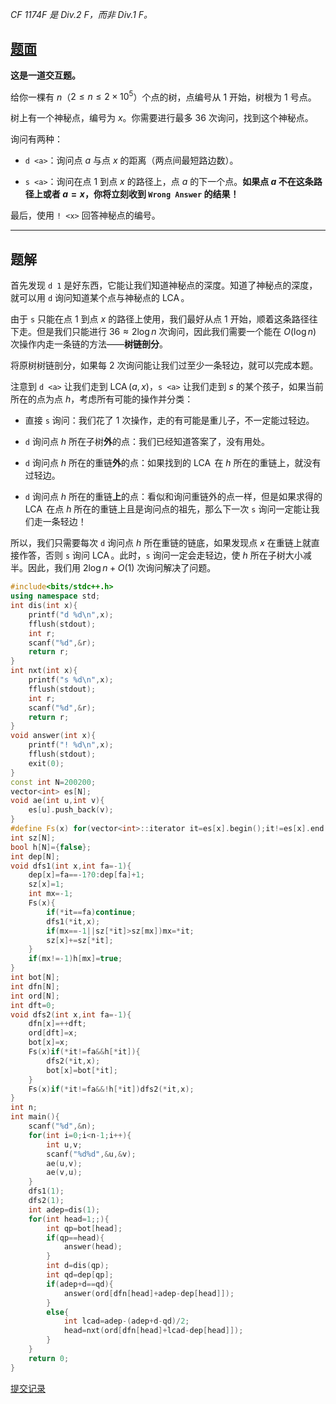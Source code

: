 _CF 1174F 是 Div.2 F，而非 Div.1 F。_

## [题面](https://codeforces.com/problemset/problem/1174/F)

**这是一道交互题。**

给你一棵有 $n$（$2 \le n \le {2 \times 10^5}$）个点的树，点编号从 $1$ 开始，树根为 $1$ 号点。

树上有一个神秘点，编号为 $x$。你需要进行最多 $36$ 次询问，找到这个神秘点。

询问有两种：

- `d <a>`：询问点 $a$ 与点 $x$ 的距离（两点间最短路边数）。

- `s <a>`：询问在点 $1$ 到点 $x$ 的路径上，点 $a$ 的下一个点。**如果点 $a$ 不在这条路径上或者 $a=x$，你将立刻收到 `Wrong Answer` 的结果！**

最后，使用 `! <x>` 回答神秘点的编号。

----

## 题解

<fold-block>

首先发现 `d 1` 是好东西，它能让我们知道神秘点的深度。知道了神秘点的深度，就可以用 `d` 询问知道某个点与神秘点的 $\operatorname{LCA}$。

由于 `s` 只能在点 $1$ 到点 $x$ 的路径上使用，我们最好从点 $1$ 开始，顺着这条路径往下走。但是我们只能进行 $36 ≈ 2\log n$ 次询问，因此我们需要一个能在 $O(\log n)$ 次操作内走一条链的方法——**树链剖分**。

将原树树链剖分，如果每 $2$ 次询问能让我们过至少一条轻边，就可以完成本题。

注意到 `d <a>` 让我们走到 $\operatorname{LCA}(a,x)$，`s <a>` 让我们走到 $s$ 的某个孩子，如果当前所在的点为点 $h$，考虑所有可能的操作并分类：

- 直接 `s` 询问：我们花了 $1$ 次操作，走的有可能是重儿子，不一定能过轻边。

- `d` 询问点 $h$ 所在子树**外**的点：我们已经知道答案了，没有用处。

- `d` 询问点 $h$ 所在的重链**外**的点：如果找到的 $\operatorname{LCA}$ 在 $h$ 所在的重链上，就没有过轻边。

- `d` 询问点 $h$ 所在的重链**上**的点：看似和询问重链外的点一样，但是如果求得的 $\operatorname{LCA}$  在点 $h$ 所在的重链上且是询问点的祖先，那么下一次 `s` 询问一定能让我们走一条轻边！

所以，我们只需要每次 `d` 询问点 $h$ 所在重链的链底，如果发现点 $x$ 在重链上就直接作答，否则 `s` 询问 $\operatorname{LCA}$。此时，`s` 询问一定会走轻边，使 $h$ 所在子树大小减半。因此，我们用 $2 \log n+O(1)$ 次询问解决了问题。

```cpp
#include<bits/stdc++.h>
using namespace std;
int dis(int x){
	printf("d %d\n",x);
	fflush(stdout);
	int r;
	scanf("%d",&r);
	return r;
}
int nxt(int x){
	printf("s %d\n",x);
	fflush(stdout);
	int r;
	scanf("%d",&r);
	return r;
}
void answer(int x){
	printf("! %d\n",x);
	fflush(stdout);
	exit(0);
}
const int N=200200;
vector<int> es[N];
void ae(int u,int v){
	es[u].push_back(v);
}
#define Fs(x) for(vector<int>::iterator it=es[x].begin();it!=es[x].end();++it)
int sz[N];
bool h[N]={false};
int dep[N];
void dfs1(int x,int fa=-1){
	dep[x]=fa==-1?0:dep[fa]+1;
	sz[x]=1;
	int mx=-1;
	Fs(x){
		if(*it==fa)continue;
		dfs1(*it,x);
		if(mx==-1||sz[*it]>sz[mx])mx=*it;
		sz[x]+=sz[*it];
	}
	if(mx!=-1)h[mx]=true;
}
int bot[N];
int dfn[N];
int ord[N];
int dft=0;
void dfs2(int x,int fa=-1){
	dfn[x]=++dft;
	ord[dft]=x;
	bot[x]=x;
	Fs(x)if(*it!=fa&&h[*it]){
		dfs2(*it,x);
		bot[x]=bot[*it];
	}
	Fs(x)if(*it!=fa&&!h[*it])dfs2(*it,x);
}
int n;
int main(){
	scanf("%d",&n);
	for(int i=0;i<n-1;i++){
		int u,v;
		scanf("%d%d",&u,&v);
		ae(u,v);
		ae(v,u);
	}
	dfs1(1);
	dfs2(1);
	int adep=dis(1);
	for(int head=1;;){
		int qp=bot[head];
		if(qp==head){
			answer(head);
		}
		int d=dis(qp);
		int qd=dep[qp];
		if(adep+d==qd){
			answer(ord[dfn[head]+adep-dep[head]]);
		}
		else{
			int lcad=adep-(adep+d-qd)/2;
			head=nxt(ord[dfn[head]+lcad-dep[head]]);
		}
	}
	return 0;
}
```

[提交记录](https://codeforces.com/contest/1174/submission/58433150)

</fold-block>